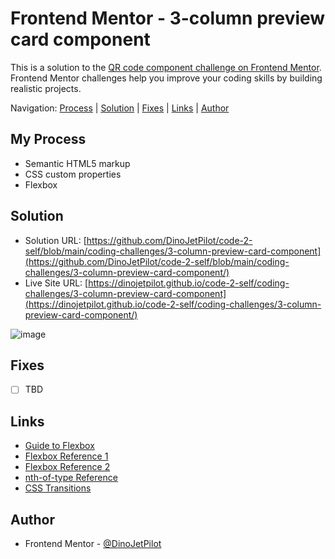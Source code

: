 # Frontend Mentor - 3-column preview card component

This is a solution to the [QR code component challenge on Frontend Mentor](https://www.frontendmentor.io/challenges/qr-code-component-iux_sIO_H). Frontend Mentor challenges help you improve your coding skills by building realistic projects. 

Navigation: [Process](#process)  |  [Solution](#solution)  |  [Fixes](#fixes)  |  [Links](#links)  |  [Author](#author)
##

## My Process

- Semantic HTML5 markup
- CSS custom properties
- Flexbox

## Solution

- Solution URL: [https://github.com/DinoJetPilot/code-2-self/blob/main/coding-challenges/3-column-preview-card-component](https://github.com/DinoJetPilot/code-2-self/blob/main/coding-challenges/3-column-preview-card-component/)
- Live Site URL: [https://dinojetpilot.github.io/code-2-self/coding-challenges/3-column-preview-card-component](https://dinojetpilot.github.io/code-2-self/coding-challenges/3-column-preview-card-component/)

![image](www)

## Fixes

- [ ] TBD


## Links

- [Guide to Flexbox](https://css-tricks.com/snippets/css/a-guide-to-flexbox/)
- [Flexbox Reference 1](https://flexbox.malven.co/)
- [Flexbox Reference 2](https://yoksel.github.io/flex-cheatsheet/#section-flex-direction)
- [nth-of-type Reference](https://developer.mozilla.org/en-US/docs/Web/CSS/:nth-of-type)
- [CSS Transitions](https://css-tricks.com/almanac/properties/t/transition/)

## Author

- Frontend Mentor - [@DinoJetPilot](https://www.frontendmentor.io/profile/DinoJetPilot)
